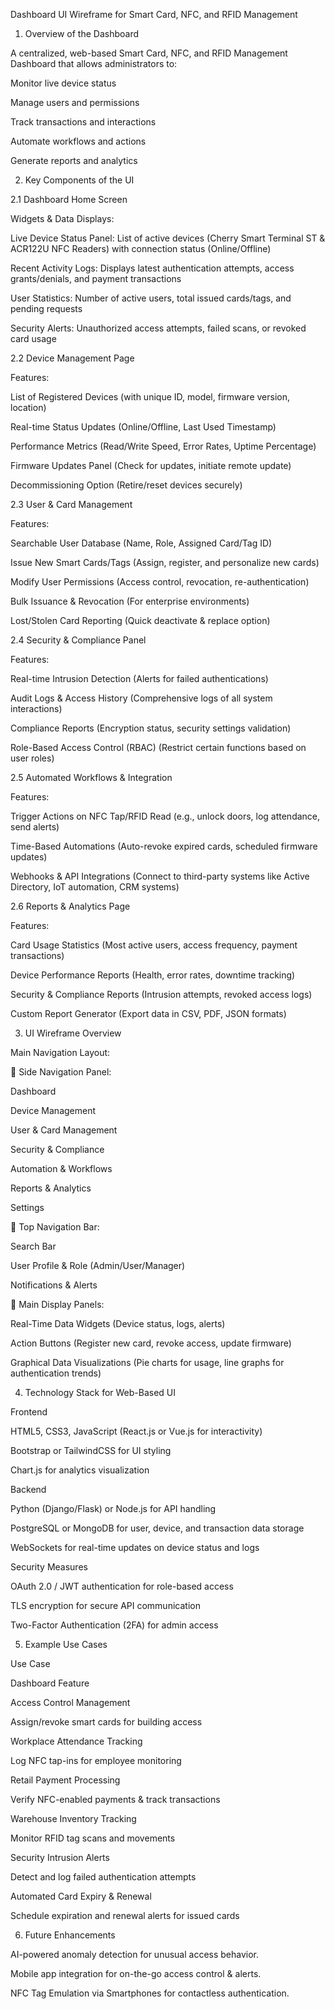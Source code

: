 Dashboard UI Wireframe for Smart Card, NFC, and RFID Management

1. Overview of the Dashboard

A centralized, web-based Smart Card, NFC, and RFID Management Dashboard that allows administrators to:

Monitor live device status

Manage users and permissions

Track transactions and interactions

Automate workflows and actions

Generate reports and analytics

2. Key Components of the UI

2.1 Dashboard Home Screen

Widgets & Data Displays:

Live Device Status Panel: List of active devices (Cherry Smart Terminal ST & ACR122U NFC Readers) with connection status (Online/Offline)

Recent Activity Logs: Displays latest authentication attempts, access grants/denials, and payment transactions

User Statistics: Number of active users, total issued cards/tags, and pending requests

Security Alerts: Unauthorized access attempts, failed scans, or revoked card usage

2.2 Device Management Page

Features:

List of Registered Devices (with unique ID, model, firmware version, location)

Real-time Status Updates (Online/Offline, Last Used Timestamp)

Performance Metrics (Read/Write Speed, Error Rates, Uptime Percentage)

Firmware Updates Panel (Check for updates, initiate remote update)

Decommissioning Option (Retire/reset devices securely)

2.3 User & Card Management

Features:

Searchable User Database (Name, Role, Assigned Card/Tag ID)

Issue New Smart Cards/Tags (Assign, register, and personalize new cards)

Modify User Permissions (Access control, revocation, re-authentication)

Bulk Issuance & Revocation (For enterprise environments)

Lost/Stolen Card Reporting (Quick deactivate & replace option)

2.4 Security & Compliance Panel

Features:

Real-time Intrusion Detection (Alerts for failed authentications)

Audit Logs & Access History (Comprehensive logs of all system interactions)

Compliance Reports (Encryption status, security settings validation)

Role-Based Access Control (RBAC) (Restrict certain functions based on user roles)

2.5 Automated Workflows & Integration

Features:

Trigger Actions on NFC Tap/RFID Read (e.g., unlock doors, log attendance, send alerts)

Time-Based Automations (Auto-revoke expired cards, scheduled firmware updates)

Webhooks & API Integrations (Connect to third-party systems like Active Directory, IoT automation, CRM systems)

2.6 Reports & Analytics Page

Features:

Card Usage Statistics (Most active users, access frequency, payment transactions)

Device Performance Reports (Health, error rates, downtime tracking)

Security & Compliance Reports (Intrusion attempts, revoked access logs)

Custom Report Generator (Export data in CSV, PDF, JSON formats)

3. UI Wireframe Overview

Main Navigation Layout:

📌 Side Navigation Panel:

Dashboard

Device Management

User & Card Management

Security & Compliance

Automation & Workflows

Reports & Analytics

Settings

📌 Top Navigation Bar:

Search Bar

User Profile & Role (Admin/User/Manager)

Notifications & Alerts

📌 Main Display Panels:

Real-Time Data Widgets (Device status, logs, alerts)

Action Buttons (Register new card, revoke access, update firmware)

Graphical Data Visualizations (Pie charts for usage, line graphs for authentication trends)

4. Technology Stack for Web-Based UI

Frontend

HTML5, CSS3, JavaScript (React.js or Vue.js for interactivity)

Bootstrap or TailwindCSS for UI styling

Chart.js for analytics visualization

Backend

Python (Django/Flask) or Node.js for API handling

PostgreSQL or MongoDB for user, device, and transaction data storage

WebSockets for real-time updates on device status and logs

Security Measures

OAuth 2.0 / JWT authentication for role-based access

TLS encryption for secure API communication

Two-Factor Authentication (2FA) for admin access

5. Example Use Cases

Use Case

Dashboard Feature

Access Control Management

Assign/revoke smart cards for building access

Workplace Attendance Tracking

Log NFC tap-ins for employee monitoring

Retail Payment Processing

Verify NFC-enabled payments & track transactions

Warehouse Inventory Tracking

Monitor RFID tag scans and movements

Security Intrusion Alerts

Detect and log failed authentication attempts

Automated Card Expiry & Renewal

Schedule expiration and renewal alerts for issued cards

6. Future Enhancements

AI-powered anomaly detection for unusual access behavior.

Mobile app integration for on-the-go access control & alerts.

NFC Tag Emulation via Smartphones for contactless authentication.